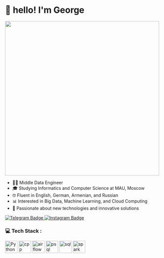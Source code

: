 <html lang="en">
<head>
</head>
<body>
<h1 align="left">
  👋 hello! I'm George
</h1>

<div id="header" align="left">
  <img src="https://media.giphy.com/media/v1.Y2lkPTc5MGI3NjExc2JhOTZyZ2VxZmMwZTd0d2tsejh3ZWh6aDd3dTVpbjh0aDAwbzF3ZiZlcD12MV9pbnRlcm5hbF9naWZfYnlfaWQmY3Q9Zw/r80EUSBT89ZIJwPn5T/giphy.gif" width="500"/>
</div>

  <ul>
      <li>👨‍💻 Middle Data Engineer</li>
      <li>🎓 Studying Informatics and Computer Science at MAU, Moscow</li>
      <li>🤓 Fluent in English, German, Armenian, and Russian</li>
      <li>📊 Interested in Big Data, Machine Learning, and Cloud Computing</li>
      <li>🚀 Passionate about new technologies and innovative solutions</li>
  </ul>

<div id="badges" align="left">
  <a href="https://t.me/GashmaK">
    <img src="https://img.shields.io/badge/Telegram-blue?style=for-the-badge&logo=telegram&logoColor=white" alt="Telegram Badge"/>
  </a>
  <a href="https://www.instagram.com/jora_cooks">
    <img src="https://img.shields.io/badge/Instagram-black?style=for-the-badge&logo=instagram&logoColor=E4405F" alt="Instagram Badge"/>
  </a>
</div>

### 💻 Tech Stack :
<div>
  <img src="https://cdn.jsdelivr.net/gh/devicons/devicon@latest/icons/python/python-original.svg" title="Python" alt="Python" width="40" height="40"/>
  <img src="https://cdn.jsdelivr.net/gh/devicons/devicon@latest/icons/cplusplus/cplusplus-original.svg" title="cpp" alt="cpp" width="40" height="40"/>
  <img src="https://cdn.jsdelivr.net/gh/devicons/devicon@latest/icons/apacheairflow/apacheairflow-original.svg" title="airflow" alt="airflow" width="40" height="40"/>
  <img src="https://cdn.jsdelivr.net/gh/devicons/devicon@latest/icons/postgresql/postgresql-original.svg" title="psql" alt="psql" width="40" height="40"/>
  <img src="https://cdn.jsdelivr.net/gh/devicons/devicon@latest/icons/azuresqldatabase/azuresqldatabase-original.svg" alt="sql" width="40" height="40"/>    
  <img src="https://cdn.jsdelivr.net/gh/devicons/devicon@latest/icons/apachespark/apachespark-original.svg" title="spark" alt="spark" width="40" height="40"/>
</div>

</body>
</html>
